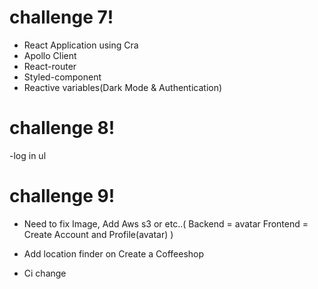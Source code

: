 # challenge 7!

- React Application using Cra
- Apollo Client
- React-router
- Styled-component
- Reactive variables(Dark Mode & Authentication)

# challenge 8!

-log in ul

# challenge 9!

- Need to fix Image, Add Aws s3 or etc..(
  Backend = avatar
  Frontend = Create Account and Profile(avatar)
  )
- Add location finder on Create a Coffeeshop

- Ci change

